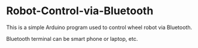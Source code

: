 # Robot-Control-via-Bluetooth

This is a simple Arduino program used to control wheel robot via Bluetooth.

Bluetooth terminal can be smart phone or laptop, etc.
